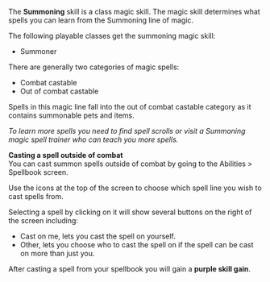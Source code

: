 ---
---
The **Summoning** skill is a class magic skill. The magic skill determines what spells you can learn from the Summoning line of magic.

The following playable classes get the summoning magic skill:

*   Summoner

There are generally two categories of magic spells:

*   Combat castable
*   Out of combat castable

Spells in this magic line fall into the out of combat castable category as it contains summonable pets and items.

_To learn more spells you need to find spell scrolls or visit a Summoning magic spell trainer who can teach you more spells._  

**Casting a spell outside of combat**  
You can cast summon spells outside of combat by going to the Abilities > Spellbook screen.

Use the icons at the top of the screen to choose which spell line you wish to cast spells from. 

Selecting a spell by clicking on it will show several buttons on the right of the screen including:

*   Cast on me, lets you cast the spell on yourself.
*   Other, lets you choose who to cast the spell on if the spell can be cast on more than just you.

After casting a spell from your spellbook you will gain a **purple skill gain**.